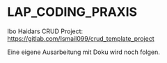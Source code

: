 # LAP_CODING_PRAXIS

Ibo Haidars CRUD Project: https://gitlab.com/Ismail099/crud_template_project

Eine eigene Ausarbeitung mit Doku wird noch folgen.
